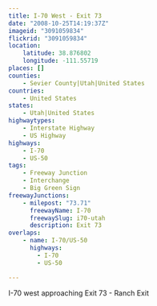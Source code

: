 ```yaml
---
title: I-70 West - Exit 73
date: "2008-10-25T14:19:37Z"
imageid: "3091059834"
flickrid: "3091059834"
location:
    latitude: 38.876802
    longitude: -111.55719
places: []
counties:
    - Sevier County|Utah|United States
countries:
    - United States
states:
    - Utah|United States
highwaytypes:
    - Interstate Highway
    - US Highway
highways:
    - I-70
    - US-50
tags:
    - Freeway Junction
    - Interchange
    - Big Green Sign
freewayJunctions:
    - milepost: "73.71"
      freewayName: I-70
      freewaySlug: i70-utah
      description: Exit 73
overlaps:
    - name: I-70/US-50
      highways:
        - I-70
        - US-50

---
```

I-70 west approaching Exit 73 - Ranch Exit